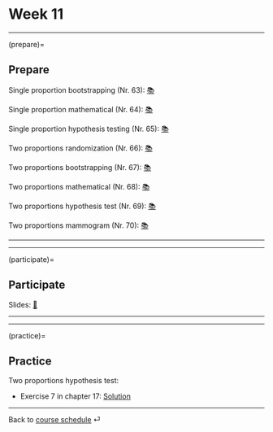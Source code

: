 # Week 11


---

(prepare)=
## Prepare

Single proportion bootstrapping (Nr. 63): [📚](https://openintro-ims.netlify.app/inference-one-prop.html#one-prop-null-boot)


Single proportion mathematical (Nr. 64): [📚](https://openintro-ims.netlify.app/inference-one-prop.html#one-prop-norm)


Single proportion hypothesis testing (Nr. 65): [📚](https://openintro-ims.netlify.app/inference-one-prop.html#hypothesis-test-for-a-proportion)


Two proportions randomization (Nr. 66): [📚](https://openintro-ims.netlify.app/inference-two-props.html#two-prop-errors)


Two proportions bootstrapping (Nr. 67): [📚](https://openintro-ims.netlify.app/inference-two-props.html#two-prop-boot-ci)


Two proportions mathematical (Nr. 68): [📚](https://openintro-ims.netlify.app/inference-two-props.html#math-2prop)


Two proportions hypothesis test (Nr. 69): [📚](https://openintro-ims.netlify.app/inference-two-props.html#hypothesis-test-for-the-difference-between-two-proportions)


Two proportions mammogram (Nr. 70): [📚](https://openintro-ims.netlify.app/inference-two-props.html#hypothesis-test-for-the-difference-between-two-proportions)



---

---


(participate)=
## Participate


Slides: [📑](https://drive.google.com/file/d/10w_k9Awxqsacu5eTXYbdFJ4VFuczV00h/view?usp=sharing)




---

---


(practice)=
## Practice

Two proportions hypothesis test:

- Exercise 7 in chapter 17: [Solution](https://files.google.com/spreadsheets/d/1EoNdTF_e788W9-cFH1FrtuncMdnnHRCO13GxitfsqHw/edit?usp=sharing) 


---

Back to [course schedule](../files/course-schedule.md) ⏎
